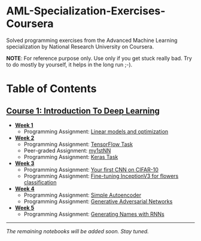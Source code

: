 # AML-Specialization-Exercises-Coursera
Solved programming exercises from the Advanced Machine Learning specialization by National Research University on Coursera.

**NOTE**: For reference purpose only. Use only if you get stuck really bad. Try to do mostly by yourself, it helps in the long run ;-).

# Table of Contents

## [Course 1: Introduction To Deep Learning](https://github.com/IAmSuyogJadhav/AML-Specialization-Exercises-Coursera/master/Intro%20to%20Deep%20Learning)
  - **[Week 1](https://github.com/IAmSuyogJadhav/AML-Specialization-Exercises-Coursera/master/Intro%20to%20Deep%20Learning/Week%201)**
    * Programming Assignment: [Linear models and optimization](https://github.com/IAmSuyogJadhav/AML-Specialization-Exercises-Coursera/master/Intro%20to%20Deep%20Learning/Week%201/week01_pa.ipynb)
  - **[Week 2](https://github.com/IAmSuyogJadhav/AML-Specialization-Exercises-Coursera/master/Intro%20to%20Deep%20Learning/Week%202)**
    * Programming Assignment: [TensorFlow Task](https://github.com/IAmSuyogJadhav/AML-Specialization-Exercises-Coursera/master/Intro%20to%20Deep%20Learning/Week%202/Tensorflow-task.ipynb)
    * Peer-graded Assignment: [my1stNN](https://github.com/IAmSuyogJadhav/AML-Specialization-Exercises-Coursera/master/Intro%20to%20Deep%20Learning/Week%202/my1stNN.ipynb)
    * Programming Assignment: [Keras Task](https://github.com/IAmSuyogJadhav/AML-Specialization-Exercises-Coursera/master/Intro%20to%20Deep%20Learning/Week%202/Keras-task.ipynb)
  - **[Week 3](https://github.com/IAmSuyogJadhav/AML-Specialization-Exercises-Coursera/master/Intro%20to%20Deep%20Learning/Week%203)**
    * Programming Assignment: [Your first CNN on CIFAR-10](https://github.com/IAmSuyogJadhav/AML-Specialization-Exercises-Coursera/master/Intro%20to%20Deep%20Learning/Week%203/week3_task1_first_cnn_cifar10_clean.ipynb)
    * Programming Assignment: [Fine-tuning InceptionV3 for flowers classification](https://github.com/IAmSuyogJadhav/AML-Specialization-Exercises-Coursera/master/Intro%20to%20Deep%20Learning/Week%203/week3_task2_fine_tuning_clean.ipynb)
  - **[Week 4](https://github.com/IAmSuyogJadhav/AML-Specialization-Exercises-Coursera/master/Intro%20to%20Deep%20Learning/Week%204/)**
    * Programming Assignment: [Simple Autoencoder](https://github.com/IAmSuyogJadhav/AML-Specialization-Exercises-Coursera/master/Intro%20to%20Deep%20Learning/Week%204/Autoencoders-task.ipynb)
    * Programming Assignment: [Generative Adversarial Networks](https://github.com/IAmSuyogJadhav/AML-Specialization-Exercises-Coursera/master/Intro%20to%20Deep%20Learning/Week%204/adversarial-task.ipynb)
  - **[Week 5](https://github.com/IAmSuyogJadhav/AML-Specialization-Exercises-Coursera/master/Intro%20to%20Deep%20Learning/Week%205/)**
    * Programming Assignment: [Generating Names with RNNs](https://github.com/IAmSuyogJadhav/AML-Specialization-Exercises-Coursera/blob/master/Intro%20to%20Deep%20Learning/Week%205/RNN-task.ipynb)
------
_The remaining notebooks will be added soon. Stay tuned._
